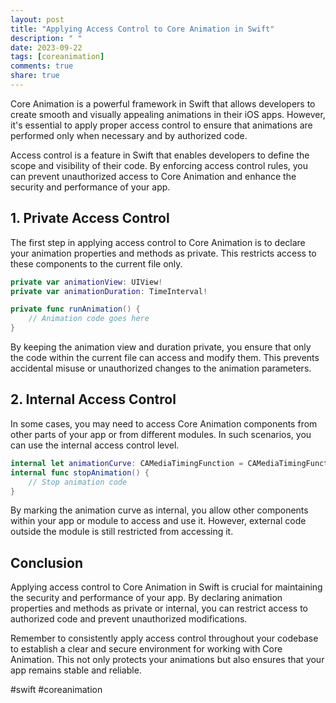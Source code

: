 ```yaml
---
layout: post
title: "Applying Access Control to Core Animation in Swift"
description: " "
date: 2023-09-22
tags: [coreanimation]
comments: true
share: true
---
```


Core Animation is a powerful framework in Swift that allows developers to create smooth and visually appealing animations in their iOS apps. However, it's essential to apply proper access control to ensure that animations are performed only when necessary and by authorized code.

Access control is a feature in Swift that enables developers to define the scope and visibility of their code. By enforcing access control rules, you can prevent unauthorized access to Core Animation and enhance the security and performance of your app.

## 1. Private Access Control

The first step in applying access control to Core Animation is to declare your animation properties and methods as private. This restricts access to these components to the current file only.

```swift
private var animationView: UIView!
private var animationDuration: TimeInterval!

private func runAnimation() {
    // Animation code goes here
}
```

By keeping the animation view and duration private, you ensure that only the code within the current file can access and modify them. This prevents accidental misuse or unauthorized changes to the animation parameters.

## 2. Internal Access Control

In some cases, you may need to access Core Animation components from other parts of your app or from different modules. In such scenarios, you can use the internal access control level.

```swift
internal let animationCurve: CAMediaTimingFunction = CAMediaTimingFunction(name: .easeIn)
internal func stopAnimation() {
    // Stop animation code
}
```

By marking the animation curve as internal, you allow other components within your app or module to access and use it. However, external code outside the module is still restricted from accessing it.

## Conclusion

Applying access control to Core Animation in Swift is crucial for maintaining the security and performance of your app. By declaring animation properties and methods as private or internal, you can restrict access to authorized code and prevent unauthorized modifications.

Remember to consistently apply access control throughout your codebase to establish a clear and secure environment for working with Core Animation. This not only protects your animations but also ensures that your app remains stable and reliable.

#swift #coreanimation
